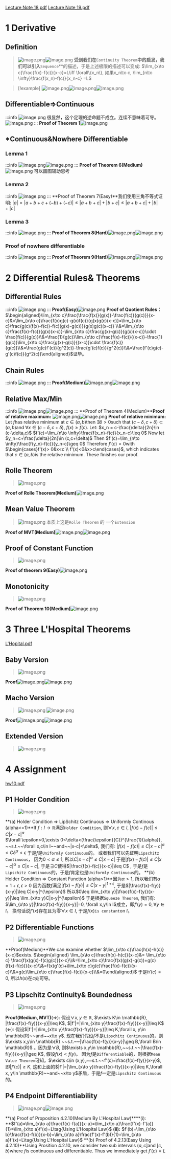 [Lecture Note 18.pdf](https://www.yuque.com/attachments/yuque/0/2022/pdf/12393765/1669469364520-6956bab9-fae2-4e95-812f-f329c3dc89b9.pdf)
[Lecture Note 19.pdf](https://www.yuque.com/attachments/yuque/0/2022/pdf/12393765/1669469364540-f0162772-1c69-4440-ba4b-6aa2b8936cd2.pdf)

# 1 Derivative
## Definition
> ![image.png](L18_L19__Derivative__Differential_Rules.assets/20230302_1509217740.png)![image.png](L18_L19__Derivative__Differential_Rules.assets/20230302_1509216037.png)
> **受到我们在**`Continuity Theorem`**中的启发，我们可以引入**`Sequence`**的描述，于是上述极限的描述可以变成: 
> $\lim_{x\to c}\frac{f(x)-f(c)}{x-c}=L\iff \forall\{x_n\}, 如果x_n\to c, \lim_{n\to \infty}\frac{f(x_n)-f(c)}{x_n-c} =L$

> [!example]
> ![image.png](L18_L19__Derivative__Differential_Rules.assets/20230302_1509219649.png)![image.png](L18_L19__Derivative__Differential_Rules.assets/20230302_1509213564.png)![image.png](L18_L19__Derivative__Differential_Rules.assets/20230302_1509217727.png)


## Differentiable=>Continuous
:::info
![image.png](L18_L19__Derivative__Differential_Rules.assets/20230302_1509211763.png)
很显然，这个定理的逆命题不成立。连续不意味着可导。
![image.png](L18_L19__Derivative__Differential_Rules.assets/20230302_1509229261.png)
:::
**Proof of Theorem 1**![image.png](L18_L19__Derivative__Differential_Rules.assets/20230302_1509221391.png)


## *Continuous&Nowhere Differentiable
### Lemma 1
:::info
![image.png](L18_L19__Derivative__Differential_Rules.assets/20230302_1509227891.png)![image.png](L18_L19__Derivative__Differential_Rules.assets/20230302_1509225732.png)
:::
**Proof of Theorem 6(Medium)**![image.png](L18_L19__Derivative__Differential_Rules.assets/20230302_1509226520.png)
可以画图辅助思考

### Lemma 2
:::info
![image.png](L18_L19__Derivative__Differential_Rules.assets/20230302_1509226747.png)
:::
**Proof of Theorem 7(Easy)**我们使用三角不等式证明:
$|a|=|a+b+c+(-b)+(-c)|\leq |a+b+c|+|b+c|\leq |a+b+c|+|b|+|c|$

### Lemma 3
:::info
![image.png](L18_L19__Derivative__Differential_Rules.assets/20230302_1509225045.png)
:::
**Proof of Theorem 8(Hard)**![image.png](L18_L19__Derivative__Differential_Rules.assets/20230302_1509236001.png)![image.png](L18_L19__Derivative__Differential_Rules.assets/20230302_1509237260.png)


### Proof of nowhere differentiable
:::info
![image.png](L18_L19__Derivative__Differential_Rules.assets/20230302_1509232041.png)
:::
**Proof of Theorem 9(Hard)**![image.png](L18_L19__Derivative__Differential_Rules.assets/20230302_1509237530.png)![image.png](L18_L19__Derivative__Differential_Rules.assets/20230302_1509231261.png)

# 2 Differential Rules& Theorems
## Differential Rules
:::info
![image.png](L18_L19__Derivative__Differential_Rules.assets/20230302_1509237998.png)
:::
**Proof(Easy)**![image.png](L18_L19__Derivative__Differential_Rules.assets/20230302_1509245274.png)
**Proof of Quotient Rules：**
$\begin{aligned}\lim_{x\to c}\frac{\frac{f(x)}{g(x)}-\frac{f(c)}{g(c)}}{x-c}&=\lim_{x\to c}\frac{f(x)g(c)-g(x)f(c)}{g(x)g(c)(x-c)}=\lim_{x\to c}\frac{g(c)(f(x)-f(c))-f(c)(g(x)-g(c))}{g(x)g(c)(x-c)} \\&=\lim_{x\to c}\frac{f(x)-f(c)}{g(x)(x-c)}-\lim_{x\to c}\frac{g(x)-g(c)}{g(x)(x-c)}\cdot \frac{f(c)}{g(c)}\\&=\frac{1}{g(c)}\lim_{x\to c}\frac{f(x)-f(c)}{(x-c)}-\frac{1}{g(c)}\lim_{x\to c}\frac{g(x)-g(c)}{(x-c)}\cdot \frac{f(c)}{g(c)}\\&=\frac{g(c)f'(c)}{g^2(c)}-\frac{g'(c)f(c)}{g^2(c)}\\&=\frac{f'(c)g(c)-g'(c)f(c)}{g^2(c)}\end{aligned}$证毕。


## Chain Rules
:::info
![image.png](L18_L19__Derivative__Differential_Rules.assets/20230302_1509246164.png)
:::
**Proof(Medium)**![image.png](L18_L19__Derivative__Differential_Rules.assets/20230302_1509246709.png)![image.png](L18_L19__Derivative__Differential_Rules.assets/20230302_1509244428.png)


## Relative Max/Min
:::info
![image.png](L18_L19__Derivative__Differential_Rules.assets/20230302_1509243282.png)![image.png](L18_L19__Derivative__Differential_Rules.assets/20230302_1509247010.png)
:::
**Proof of Theorem 4(Medium)****Proof of relative maximum:**
![image.png](L18_L19__Derivative__Differential_Rules.assets/20230302_1509248702.png)![image.png](L18_L19__Derivative__Differential_Rules.assets/20230302_1509251457.png)
**Proof of relative minimum:**
Let $f$has relative minimum at $c\in (a,b)$then $\exists \delta>0$such that $(c-\delta,c+\delta)\subset (a,b)$and $\forall x\in (c-\delta, c+\delta)$, $f(x)\geq f(c)$. Let:
$x_n = c-\frac{\delta}{2n}\in (c-\delta,c)$
$f'(c)=\lim_{n\to \infty}\frac{f(x_n)-f(c)}{x_n-c}\leq 0$
Now let 
$y_n=c+\frac{\delta}{2n}\in (c,c+\delta)$
Then $f'(c)=\lim_{n\to \infty}\frac{f(y_n)-f(c)}{y_n-c}\geq 0$
Therefore $f'(c)=0$with $\begin{cases}f'(x)> 0&x<c \\ f'(x)<0&x>c\end{cases}$, which indicates that $c\in (a,b)$is the relative minimum.
These finishes our proof.

## Rolle Theorem
> ![image.png](L18_L19__Derivative__Differential_Rules.assets/20230302_1509252521.png)

**Proof of Rolle Theorem(Medium)**![image.png](L18_L19__Derivative__Differential_Rules.assets/20230302_1509254884.png)


## Mean Value Theorem
> ![image.png](L18_L19__Derivative__Differential_Rules.assets/20230302_1509257195.png)
> 本质上这是`Rolle Theorem` 的 一个`Extension`

**Proof of MVT(Medium)**![image.png](L18_L19__Derivative__Differential_Rules.assets/20230302_1509252806.png)![image.png](L18_L19__Derivative__Differential_Rules.assets/20230302_1509251467.png)


## Proof of Constant Function
> ![image.png](L18_L19__Derivative__Differential_Rules.assets/20230302_1509258379.png)

**Proof of theorem 9(Easy)**![image.png](L18_L19__Derivative__Differential_Rules.assets/20230302_1509254842.png)


## Monotonicity
> ![image.png](L18_L19__Derivative__Differential_Rules.assets/20230302_1509258069.png)

**Proof of Theorem 10(Medium)**![image.png](L18_L19__Derivative__Differential_Rules.assets/20230302_1509269455.png)



# 3 Three L'Hospital Theorems
[L'Hopital.pdf](https://www.yuque.com/attachments/yuque/0/2022/pdf/12393765/1670914698603-a8f7d439-e683-4654-8695-3a8973865d81.pdf)
## Baby Version
> ![image.png](L18_L19__Derivative__Differential_Rules.assets/20230302_1509261017.png)

**Proof**![image.png](L18_L19__Derivative__Differential_Rules.assets/20230302_1509262755.png)![image.png](L18_L19__Derivative__Differential_Rules.assets/20230302_1509263310.png)

## Macho Version
> ![image.png](L18_L19__Derivative__Differential_Rules.assets/20230302_1509267096.png)
> ![image.png](L18_L19__Derivative__Differential_Rules.assets/20230302_1509262168.png)

**Proof**![image.png](L18_L19__Derivative__Differential_Rules.assets/20230302_1509266131.png)![image.png](L18_L19__Derivative__Differential_Rules.assets/20230302_1509263899.png)

## Extended Version
> ![image.png](L18_L19__Derivative__Differential_Rules.assets/20230302_1509274762.png)



# 4 Assignment
[hw10.pdf](https://www.yuque.com/attachments/yuque/0/2022/pdf/12393765/1670462953326-c2c9fa17-ed8e-4f3e-800f-8ded55c349be.pdf)
## P1 Holder Condition
> ![image.png](L18_L19__Derivative__Differential_Rules.assets/20230302_1509277128.png)

**(a) Holder Condition => LipSchitz Continuous => Uniformly Continous (alpha<=1)**If $f:I\to \mathbb{R}$满足`Holder Condition`, 则$\forall x,c\in I$, $|f(x)-f(c)|\leq C|x-c|^{\alpha}$  
$\forall \epsilon>0,\exists 0<\delta<(\frac{\epsilon}{C})^{\frac{1}{\alpha}}, ~~s.t.~~\forall x,c\in I~~and~~|x-c|<\delta$, 我们有:
$|f(x)-f(c)|\leq C|x-c|^{\alpha}<C\delta^{\alpha}<\epsilon$
于是$f$是`Uniformly Continuous`的。
或者我们可以先证明`Lipschitz Continuous`， 因为$0<\alpha\leq 1$, 所以$C|x-c|^{\alpha}\leq C|x-c|$
于是$|f(x)-f(c)|\leq C|x-c|^{\alpha}\leq C|x-c|$, 于是$\exists C$使得$|\frac{f(x)-f(c)}{x-c}|\leq C$ , 于是$f$是`Lipschitz Continuous`的，于是$f$肯定也是`Uniformly Continuous`的。
**(b) Holder Condition => Constant Function (alpha>1)**因为$\alpha>1$, 所以我们有$\alpha=1+\epsilon, \epsilon>0$
因为函数$f$满足$|f(x)-f(y)|\leq C|x-y|^{1+\epsilon}$, 于是$|\frac{f(x)-f(y)}{x-y}|\leq C|x-y|^{\epsilon}$
所以$0\leq \lim_{x\to y}|\frac{f(x)-f(y)}{x-y}|\leq \lim_{x\to y}C|x-y|^{\epsilon}$
于是根据`Squeeze Theorem`, 我们有: $\lim_{x\to y}|\frac{f(x)-f(y)}{x-y}|=0, \forall x,y\in I$成立，即$f'(y)=0, \forall y\in I$。 换句话说$f'(x)$存在且为零$\forall x\in I$, 于是$f(x)$`is constant`on $I$。


## P2 Differentiable Functions
> ![image.png](L18_L19__Derivative__Differential_Rules.assets/20230302_1509274553.png)

**Proof(Medium)**We can examine whether $\lim_{x\to c}\frac{h(x)-h(c)}{x-c}$exists. 
$\begin{aligned} \lim_{x\to c}\frac{h(x)-h(c)}{x-c}&= \lim_{x\to c} \frac{f(x)g(x)-f(c)g(c)}{x-c}\\&=\lim_{x\to c}\frac{f(x)(g(x)-g(c))+g(c)(f(x)-f(c))}{x-c}\\&=f(x)g'(c)+\lim_{x\to c}g(c)\frac{f(x)-f(c)}{x-c}\\&=g(c)\lim_{x\to c}\frac{f(x)-f(c)}{x-c}\\&=0\end{aligned}$
于是$h'(c)=0$, 所以$h(x)$在$c$处可导。


## P3 Lipschitz Continuity& Boundedness
> ![image.png](L18_L19__Derivative__Differential_Rules.assets/20230302_1509279421.png)

**Proof(Medium, MVT)**($\Longrightarrow$): 假设$\forall x,y\in \mathbb{R}$, $\exists K\in \mathbb{R}, |\frac{f(x)-f(y)}{x-y}|\leq K$, $|f'|=|\lim_{x\to y}\frac{f(x)-f(y)}{x-y}|\leq K$
($\Longleftarrow$): 假设$|f'|=|\lim_{x\to y}\frac{f(x)-f(y)}{x-y}|\leq K,\forall x, y\in \mathbb{R}~~and~~x\to y$. 现在我们假设$f$不是`Lipschitz Continuous`的，则$\exists x,y\in \mathbb{R} ~~s.t.~~|\frac{f(x)-f(y)}{x-y}|\geq B,\forall B\in \mathbb{R}$ 。因为是$\forall B$, 则$\exists x,y\in \mathbb{R},~~s.t.~~|\frac{f(x)-f(y)}{x-y}|\geq K$, 假设$f(x)<f(y)$。
因为$f$是`Differentiable`的，则根据`Mean Value Theorem`可知，$\exists c\in (x,y),~~s.t.~~f'(c)=\frac{f(x)-f(y)}{x-y}$, 即$|f'(c)|\geq K$, 这和上面的$|f'|=|\lim_{x\to y}\frac{f(x)-f(y)}{x-y}|\leq K,\forall x, y\in \mathbb{R}~~and~~x\to y$矛盾，于是$f$一定是`Lipschitz Continuous`的。


## P4 Endpoint Differentiability
> ![image.png](L18_L19__Derivative__Differential_Rules.assets/20230302_1509276032.png)![image.png](L18_L19__Derivative__Differential_Rules.assets/20230302_1509278672.png)

**(a) Proof of Proposition 4.2.10(Medium By L'Hospital Law)****(i): **$f'(a)=\lim_{x\to a}\frac{f(x)-f(a)}{x-a}=\lim_{x\to a}\frac{f'(x)-f'(a)}{1}=\lim_{x\to a}f'(x)=L\tag{Using L'Hospital Law}$
**(ii):**
$f'(b)=\lim_{x\to b}\frac{f(x)-f(b)}{x-b}=\lim_{x\to a}\frac{f'(x)-f'(b)}{1}=\lim_{x\to a}f'(x)=L\tag{Using L'Hospital Law}$
**(b) Proof of 4.2.13(Easy Using 4.2.10)**Using Prosition 4.2.10, we consider two sub intervals $(a,c]$and $[c,b)$where $f$is continuous and differentiable.
Thus we immediately get $f'(c)=L$

## 
